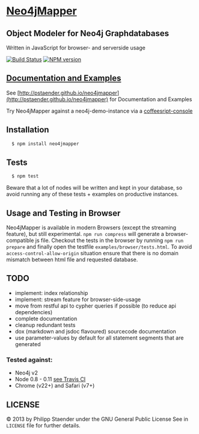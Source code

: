 # [Neo4jMapper](http://pstaender.github.io/neo4jmapper)
## Object Modeler for Neo4j Graphdatabases

Written in JavaScript for browser- and serverside usage

[![Build Status](https://api.travis-ci.org/pstaender/neo4jmapper.png)](https://travis-ci.org/pstaender/neo4jmapper)
[![NPM version](https://badge.fury.io/js/neo4jmapper.png)](https://npmjs.org/package/neo4jmapper)

## [Documentation and Examples](http://pstaender.github.io/neo4jmapper)

See [http://pstaender.github.io/neo4jmapper](http://pstaender.github.io/neo4jmapper) for Documentation and Examples

Try Neo4jMapper against a neo4j-demo-instance via a [coffeesript-console](http://pstaender.github.io/neo4jmapper/examples/browser/console/console.html#http://zeitpulse.com:7480)

## Installation

```sh
  $ npm install neo4jmapper
```

## Tests

```sh
  $ npm test
```

Beware that a lot of nodes will be written and kept in your database, so avoid running any of these tests + examples on productive instances.

## Usage and Testing in Browser

Neo4jMapper is available in modern Browsers (except the streaming feature), but still experimental.
`npm run compress` will generate a browser-compatible js file. Checkout the tests in the browser by running `npm run prepare` and finally open the testfile `examples/browser/tests.html`. To avoid `access-control-allow-origin` situation ensure that there is no domain mismatch between html file and requested database.

## TODO

  * implement: index relationship
  * implement: stream feature for browser-side-usage
  * move from restful api to cypher queries if possible (to reduce api dependencies)
  * complete documentation
  * cleanup redundant tests
  * dox (markdown and jsdoc flavoured) sourcecode documentation
  * use parameter-values by default for all statement segments that are generated

### Tested against:

* Neo4j v2
* Node 0.8 - 0.11 [see Travis CI](https://travis-ci.org/pstaender/neo4jmapper)
* Chrome (v22+) and Safari (v7+)

## LICENSE

© 2013 by Philipp Staender under the GNU General Public License
See in `LICENSE` file for further details.

